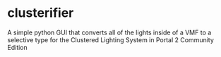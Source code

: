# clusterifier
A simple python GUI that converts all of the lights inside of a VMF to a selective type for the Clustered Lighting System in Portal 2 Community Edition
